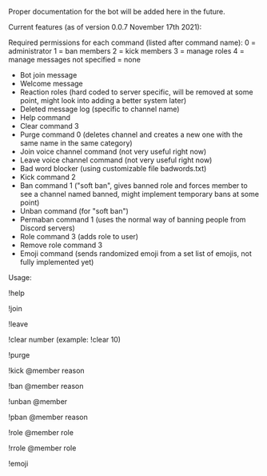 Proper documentation for the bot will be added here in the future.

Current features (as of version 0.0.7 November 17th 2021):

Required permissions for each command (listed after command name):
0 = administrator
1 = ban members
2 = kick members
3 = manage roles
4 = manage messages
not specified = none


- Bot join message
- Welcome message
- Reaction roles (hard coded to server specific, will be removed at some point, might look into adding a better system later)
- Deleted message log (specific to channel name)
- Help command
- Clear command 3
- Purge command 0 (deletes channel and creates a new one with the same name in the same category)
- Join voice channel command (not very useful right now)
- Leave voice channel command (not very useful right now)
- Bad word blocker (using customizable file badwords.txt)
- Kick command 2
- Ban command 1 ("soft ban", gives banned role and forces member to see a channel named banned, might implement temporary bans at some point)
- Unban command (for "soft ban")
- Permaban command 1 (uses the normal way of banning people from Discord servers)
- Role command 3 (adds role to user)
- Remove role command 3
- Emoji command (sends randomized emoji from a set list of emojis, not fully implemented yet)


Usage:

!help

!join

!leave

!clear number (example: !clear 10)

!purge

!kick @member reason

!ban @member reason

!unban @member

!pban @member reason

!role @member role

!rrole @member role

!emoji
